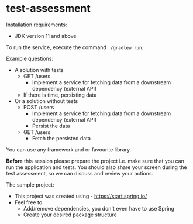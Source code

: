# test-assessment

Installation requirements:

* JDK version 11 and above

To run the service, execute the command `./gradlew run`.

Example questions:

* A solution with tests
    * GET /users
        * Implement a service for fetching data from a downstream dependency (external API)
    * If there is time, persisting data
* Or a solution without tests
    * POST /users
        * Implement a service for fetching data from a downstream dependency (external API)
        * Persist the data
    * GET /users
        * Fetch the persisted data

You can use any framework and or favourite library.

**Before** this session please prepare the project i.e. make sure that you can run the application and tests. You should
also share your screen during the test assessment, so we can discuss and review your actions.

The sample project:

* This project was created using - https://start.spring.io/
* Feel free to
    * Add/remove dependencies, you don't even have to use Spring
    * Create your desired package structure


